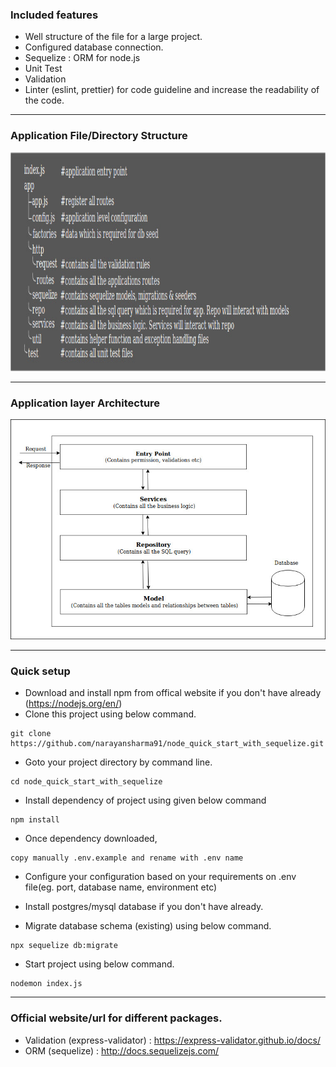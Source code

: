 ### Included features
- Well structure of the file for a large project.
- Configured database connection.
- Sequelize : ORM for node.js
- Unit Test
- Validation
- Linter (eslint, prettier) for code guideline and increase the readability of the code.

<hr />

### Application File/Directory Structure
<img src="https://github.com/narayansharma91/repo_images/blob/master/node_quick_start_with_sequelize/node_with_sequelize_directory_structure.jpg" width="100%" height="350" />

<hr />

### Application layer Architecture
![alt text](https://github.com/narayansharma91/repo_images/blob/master/node_quick_start_with_sequelize/node_quick_start_with_sequelize_application_layer.jpg)

<hr />

### Quick setup

* Download and install npm from offical website if you don't have already (https://nodejs.org/en/) 
* Clone this project using below command.
```
git clone https://github.com/narayansharma91/node_quick_start_with_sequelize.git
```
* Goto your project directory by command line.
```
cd node_quick_start_with_sequelize
```
* Install dependency of project using given below command
```
npm install
``` 
* Once dependency downloaded, 

```
copy manually .env.example and rename with .env name
```
* Configure your configuration based on your requirements on .env file(eg. port, database name, environment etc)

* Install postgres/mysql database if you don't have already.

* Migrate database schema (existing) using below command.
```
npx sequelize db:migrate
```
* Start project using below command.
```
nodemon index.js
```

<hr />

 ### Official website/url for different packages.
 - Validation (express-validator) : https://express-validator.github.io/docs/
 - ORM (sequelize) : http://docs.sequelizejs.com/


```



